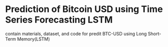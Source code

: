 # Prediction of Bitcoin USD using Time Series Forecasting LSTM
contain materials, dataset, and code for predit BTC-USD using Long Short-Term Memory(LSTM)
